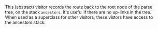 This (abstract) visitor records the route back to the root node of the parse tree, on the stack `ancestors`.  It's useful if there are no up-links in the tree.  When used as a superclass for other visitors, these vistors have access to the ancestors stack.
